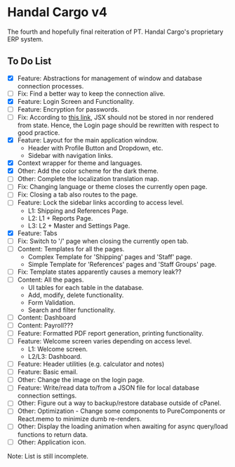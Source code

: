# Handal Cargo v4

The fourth and hopefully final reiteration of PT. Handal Cargo's proprietary ERP system.

## To Do List

- [x] Feature: Abstractions for management of window and database connection processes.
- [ ] Fix: Find a better way to keep the connection alive.
- [x] Feature: Login Screen and Functionality.
- [ ] Feature: Encryption for passwords.
- [ ] Fix: According to [this link](https://stackoverflow.com/questions/47875097/add-element-to-a-state-react), JSX should not be stored in nor rendered from state. Hence, the Login page should be rewritten with respect to good practice.
- [x] Feature: Layout for the main application window.
  - Header with Profile Button and Dropdown, etc.
  - Sidebar with navigation links.
- [x] Context wrapper for theme and languages.
- [x] Other: Add the color scheme for the dark theme.
- [ ] Other: Complete the localization translation map.
- [ ] Fix: Changing language or theme closes the currently open page.
- [ ] Fix: Closing a tab also routes to the page.
- [ ] Feature: Lock the sidebar links according to access level.
  - L1: Shipping and References Page.
  - L2: L1 + Reports Page.
  - L3: L2 + Master and Settings Page.
- [x] Feature: Tabs
- [ ] Fix: Switch to '/' page when closing the currently open tab.
- [ ] Content: Templates for all the pages.
  - Complex Template for 'Shipping' pages and 'Staff' page.
  - Simple Template for 'References' pages and 'Staff Groups' page.
- [ ] Fix: Template states apparently causes a memory leak??
- [ ] Content: All the pages.
  - UI tables for each table in the database.
  - Add, modify, delete functionality.
  - Form Validation.
  - Search and filter functionality.
- [ ] Content: Dashboard
- [ ] Content: Payroll???
- [ ] Feature: Formatted PDF report generation, printing functionality.
- [ ] Feature: Welcome screen varies depending on access level.
  - L1: Welcome screen.
  - L2/L3: Dashboard.
- [ ] Feature: Header utilities (e.g. calculator and notes)
- [ ] Feature: Basic email.
- [ ] Other: Change the image on the login page.
- [ ] Feature: Write/read data to/from a JSON file for local database connection settings.
- [ ] Other: Figure out a way to backup/restore database outside of cPanel.
- [ ] Other: Optimization - Change some components to PureComponents or React.memo to minimize dumb re-renders.
- [ ] Other: Display the loading animation when awaiting for async query/load functions to return data.
- [ ] Other: Application icon.

Note: List is still incomplete.
